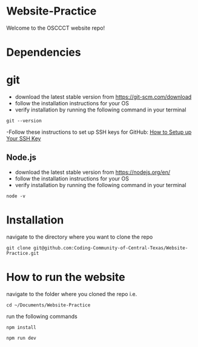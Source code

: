 # Website-Practice

Welcome to the OSCCCT website repo!

# Dependencies

# git

- download the latest stable version from https://git-scm.com/download
- follow the installation instructions for your OS
- verify installation by running the following command in your terminal

```#bash
git --version
```

-Follow these instructions to set up SSH keys for GitHub: [How to Setup up Your SSH Key](https://docs.github.com/en/authentication/connecting-to-github-with-ssh/adding-a-new-ssh-key-to-your-github-account)

## Node.js

- download the latest stable version from https://nodejs.org/en/
- follow the installation instructions for your OS
- verify installation by running the following command in your terminal

```#bash
node -v
```

# Installation

navigate to the directory where you want to clone the repo

```#bash
git clone git@github.com:Coding-Community-of-Central-Texas/Website-Practice.git
```

# How to run the website

navigate to the folder where you cloned the repo
i.e.

```#bash
cd ~/Documents/Website-Practice
```

run the following commands

```#bash
npm install

npm run dev
```
